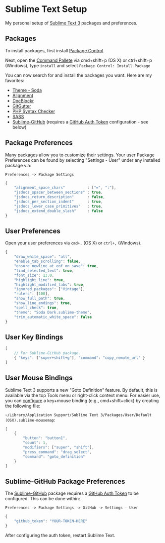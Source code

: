 # Sublime Text Setup

My personal setup of [Sublime Text 3](http://www.sublimetext.com/3) packages and preferences.

## Packages

To install packages, first install [Package Control](https://sublime.wbond.net/installation).

Next, open the [Command Pallete](https://sublime.wbond.net/docs/usage) via cmd+shift+p (OS X) or ctrl+shift+p (Windows), type ```install``` and select ```Package Control: Install Package```

You can now search for and install the packages you want.  Here are my favorites:

* [Theme - Soda](https://github.com/buymeasoda/soda-theme)
* [Alignment](https://github.com/wbond/sublime_alignment)
* [DocBlockr](https://github.com/spadgos/sublime-jsdocs)
* [GitGutter](https://github.com/jisaacks/GitGutter)
* [PHP Syntax Checker](https://github.com/naomichi-y/php_syntax_checker)
* [SASS](https://github.com/nathos/sass-textmate-bundle)
* [Sublime-GitHub](https://github.com/bgreenlee/sublime-github) (requires a [GitHub Auth Token](https://github.com/settings/applications) configuration - see below)

## Package Preferences

Many packages allow you to customize their settings.  Your user Package Preferences can be found by selecting "Settings - User" under any installed package via:

```Preferences -> Package Settings```

```javascript
{
	"alignment_space_chars"          : ["=", ":"],
	"jsdocs_spacer_between_sections" : true,
	"jsdocs_return_description"      : false,
	"jsdocs_per_section_indent"      : true,
	"jsdocs_lower_case_primitives"   : true,
	"jsdocs_extend_double_slash"     : false
}
```

## User Preferences

Open your user preferences via `cmd+,` (OS X) or `ctrl+,` (Windows).

```javascript
{
    "draw_white_space": "all",
    "enable_tab_scrolling": false,
    "ensure_newline_at_eof_on_save": true,
    "find_selected_text": true,
    "font_size": 13.0,
    "highlight_line": true,
    "highlight_modified_tabs": true,
    "ignored_packages": ["Vintage"],
    "rulers": [100],
    "show_full_path": true,
    "show_line_endings": true,
    "spell_check": true,
    "theme": "Soda Dark.sublime-theme",
    "trim_automatic_white_space": false
}
```

## User Key Bindings

```javascript
[
    // For Sublime-GitHub package.
    { "keys": ["super+shift+g"], "command": "copy_remote_url" }
]
```

## User Mouse Bindings

Sublime Text 3 supports a new "Goto Definition" feature. By default, this is available via the top Tools menu or right-click context menu. For easier use, you can [configure](http://stackoverflow.com/a/17046826) a key+mouse binding (e.g., cmd+shift+click) by creating the following file:

`~/Library/Application Support/Sublime Text 3/Packages/User/Default (OSX).sublime-mousemap`:
```javascript
[
    {
        "button": "button1",
        "count": 1,
        "modifiers": ["super", "shift"],
        "press_command": "drag_select",
        "command": "goto_definition"
    }
]
```

## Sublime-GitHub Package Preferences

The [Sublime-GitHub](https://github.com/bgreenlee/sublime-github) package requires a [GitHub Auth Token](https://github.com/settings/applications) to be configured. This can be done within:

```Preferences -> Package Settings -> GitHub -> Settings - User```

```javascript
{
    "github_token": "YOUR-TOKEN-HERE"
}
```

After configuring the auth token, restart Sublime Text.
